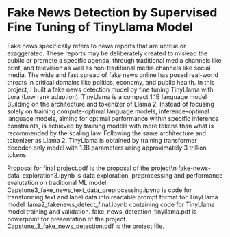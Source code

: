 # Fake News Detection by Supervised Fine Tuning of TinyLlama Model
Fake news specifically refers to news reports that are untrue or exaggerated. These reports may be deliberately created to mislead the public or promote a specific agenda, through traditional media channels like print, and television as well as non-traditional media channels like social media. The wide and fast spread of fake news online has posed real-world threats in critical domains like politics, economy, and public health.
In this project, I built a fake news detection model by fine tuning TinyLlama  with Lora (Low rank adaption). TinyLlama is a compact 1.1B language model Building on the architecture and tokenizer of Llama 2. Instead of focusing solely on training compute-optimal language models, inference-optimal language models, aiming for optimal performance within specific inference constraints,  is achieved by training models with more tokens than what is recommended by the scaling law.  Following the same architecture and tokenizer as Llama 2,  TinyLlama is obtained by training transformer decoder-only model with 1.1B parameters using approximately 3 trillion tokens.

Proposal for final project.pdf is the proposal of the project\n
fake-news-data-exploration3.ipynb is data exploration, preprocessing and performance evalutation on traditional ML model
Capstone3_fake_news_text_data_preprocessing.ipynb is code for transforming text and label data into readable prompt format for TinyLlama model
llama2_fakenews_detect_final.ipynb containing code for TinyLlama model training and validation.
fake_news_detection_tinyllama.pdf is powerpoint for presentation of the project.
Capstone_3_fake_news_detection.pdf is the project file.
